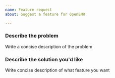 ```yaml
---
name: Feature request
about: Suggest a feature for OpenEMR

---
```


### Describe the problem

Write a concise description of the problem

### Describe the solution you'd like

Write concise description of what feature you want



<!-- Love openemr? Please consider supporting our project:
👉  https://github.com/sponsors/openemr -->
